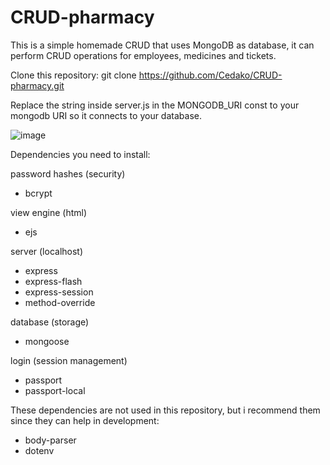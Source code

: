 # CRUD-pharmacy
This is a simple homemade CRUD that uses MongoDB as database, it can perform CRUD operations for employees, medicines and tickets.

Clone this repository: git clone https://github.com/Cedako/CRUD-pharmacy.git

Replace the string inside server.js in the MONGODB_URI const to your mongodb URI so it connects to your database.

![image](https://user-images.githubusercontent.com/73561731/199538549-fd7164eb-62de-4a9c-94c2-034bf09b93f4.png)


Dependencies you need to install:

  password hashes (security)
 - bcrypt
 
  view engine (html)
 - ejs
 
  server (localhost)
 - express
 - express-flash
 - express-session
 - method-override
 
  database (storage)
 - mongoose
 
  login (session management)
 - passport
 - passport-local
 
 These dependencies are not used in this repository, but i recommend them since they can help in development:
 - body-parser
 - dotenv

